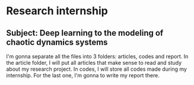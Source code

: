 # Research internship
## Subject: Deep learning to the modeling of chaotic dynamics systems

I'm gonna separate all the files into 3 folders: articles, codes and report. In the article folder, I will put all articles that make sense to read and study about my research project. In codes, I will store all codes made during my internship. For the last one, I'm gonna to write my report there.
